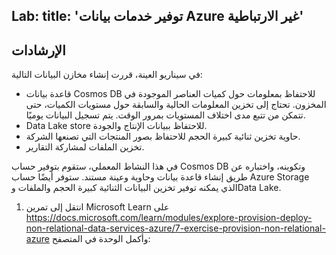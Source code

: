 ﻿Lab:
   title: 'توفير خدمات بيانات Azure غير الارتباطية'
---

## الإرشادات
في سيناريو العينة، قررت إنشاء مخازن البيانات التالية:

* قاعدة بيانات Cosmos DB للاحتفاظ بمعلومات حول كميات العناصر الموجودة في المخزون. تحتاج إلى تخزين المعلومات الحالية والسابقة حول مستويات الكميات، حتى تتمكن من تتبع مدى اختلاف المستويات بمرور الوقت. يتم تسجيل البيانات يوميًا.
* Data Lake store للاحتفاظ ببيانات الإنتاج والجودة.
* حاوية تخزين ثنائية كبيرة الحجم للاحتفاظ بصور المنتجات التي تصنعها الشركة.
* تخزين الملفات لمشاركة التقارير.

في هذا النشاط المعملي، ستقوم بتوفير حساب Cosmos DB وتكوينه، واختباره عن طريق إنشاء قاعدة بيانات وحاوية وعينة مستند. ستوفر أيضًا حساب Azure Storage الذي يمكنه توفير تخزين البيانات الثنائية كبيرة الحجم والملفات وData Lake.

1.	انتقل إلى تمرين Microsoft Learn على https://docs.microsoft.com/learn/modules/explore-provision-deploy-non-relational-data-services-azure/7-exercise-provision-non-relational-azure وأكمل الوحدة في المتصفح: 
